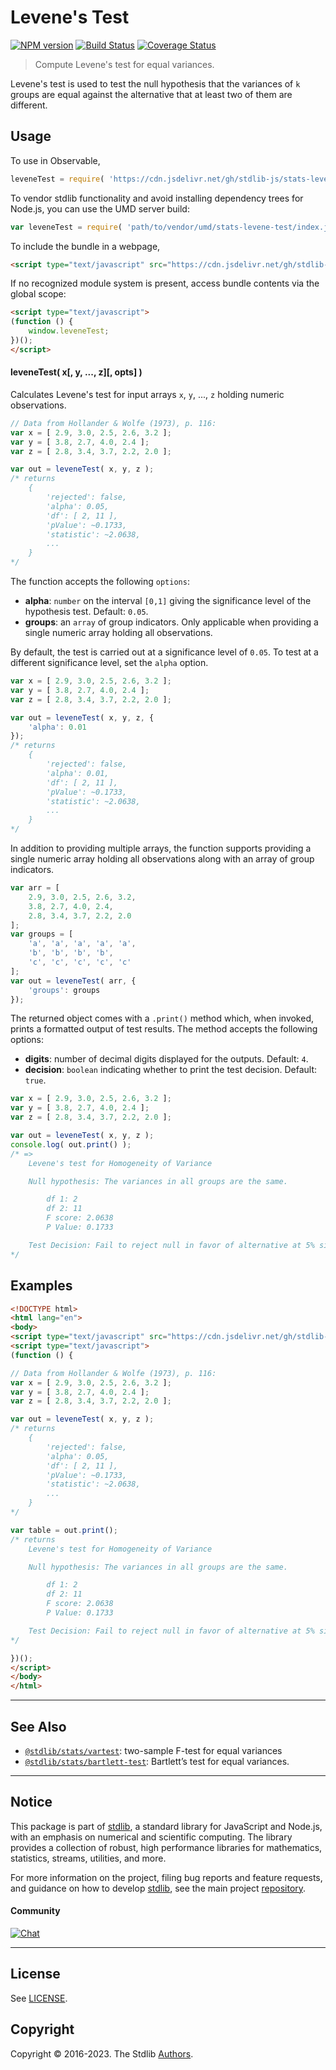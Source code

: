 <!--

@license Apache-2.0

Copyright (c) 2021 The Stdlib Authors.

Licensed under the Apache License, Version 2.0 (the "License");
you may not use this file except in compliance with the License.
You may obtain a copy of the License at

   http://www.apache.org/licenses/LICENSE-2.0

Unless required by applicable law or agreed to in writing, software
distributed under the License is distributed on an "AS IS" BASIS,
WITHOUT WARRANTIES OR CONDITIONS OF ANY KIND, either express or implied.
See the License for the specific language governing permissions and
limitations under the License.

-->

# Levene's Test

[![NPM version][npm-image]][npm-url] [![Build Status][test-image]][test-url] [![Coverage Status][coverage-image]][coverage-url] <!-- [![dependencies][dependencies-image]][dependencies-url] -->

> Compute Levene's test for equal variances.

<section class="intro">

Levene's test is used to test the null hypothesis that the variances of `k` groups are equal against the alternative that at least two of them are different.

</section>

<!-- /.intro -->



<section class="usage">

## Usage

To use in Observable,

```javascript
leveneTest = require( 'https://cdn.jsdelivr.net/gh/stdlib-js/stats-levene-test@umd/browser.js' )
```

To vendor stdlib functionality and avoid installing dependency trees for Node.js, you can use the UMD server build:

```javascript
var leveneTest = require( 'path/to/vendor/umd/stats-levene-test/index.js' )
```

To include the bundle in a webpage,

```html
<script type="text/javascript" src="https://cdn.jsdelivr.net/gh/stdlib-js/stats-levene-test@umd/browser.js"></script>
```

If no recognized module system is present, access bundle contents via the global scope:

```html
<script type="text/javascript">
(function () {
    window.leveneTest;
})();
</script>
```

#### leveneTest( x\[, y, ..., z]\[, opts] )

Calculates Levene's test for input arrays `x`, `y`, ..., `z` holding numeric observations. 

```javascript
// Data from Hollander & Wolfe (1973), p. 116:
var x = [ 2.9, 3.0, 2.5, 2.6, 3.2 ];
var y = [ 3.8, 2.7, 4.0, 2.4 ];
var z = [ 2.8, 3.4, 3.7, 2.2, 2.0 ];

var out = leveneTest( x, y, z );
/* returns
    {
        'rejected': false,
        'alpha': 0.05,
        'df': [ 2, 11 ],
        'pValue': ~0.1733,
        'statistic': ~2.0638,
        ...
    }
*/
```

The function accepts the following `options`:

-   **alpha**: `number` on the interval `[0,1]` giving the significance level of the hypothesis test. Default: `0.05`.
-   **groups**: an `array` of group indicators. Only applicable when providing a single numeric array holding all observations.

By default, the test is carried out at a significance level of `0.05`. To test at a different significance level, set the `alpha` option.

```javascript
var x = [ 2.9, 3.0, 2.5, 2.6, 3.2 ];
var y = [ 3.8, 2.7, 4.0, 2.4 ];
var z = [ 2.8, 3.4, 3.7, 2.2, 2.0 ];

var out = leveneTest( x, y, z, {
    'alpha': 0.01
});
/* returns
    {
        'rejected': false,
        'alpha': 0.01,
        'df': [ 2, 11 ],
        'pValue': ~0.1733,
        'statistic': ~2.0638,
        ...
    }
*/
```

In addition to providing multiple arrays, the function supports providing a single numeric array holding all observations along with an array of group indicators.

<!-- eslint-disable array-element-newline -->

```javascript
var arr = [
    2.9, 3.0, 2.5, 2.6, 3.2,
    3.8, 2.7, 4.0, 2.4,
    2.8, 3.4, 3.7, 2.2, 2.0
];
var groups = [
    'a', 'a', 'a', 'a', 'a',
    'b', 'b', 'b', 'b',
    'c', 'c', 'c', 'c', 'c'
];
var out = leveneTest( arr, {
    'groups': groups
});
```

The returned object comes with a `.print()` method which, when invoked, prints a formatted output of test results. The method accepts the following options:

-   **digits**: number of decimal digits displayed for the outputs. Default: `4`.
-   **decision**: `boolean` indicating whether to print the test decision. Default: `true`.

```javascript
var x = [ 2.9, 3.0, 2.5, 2.6, 3.2 ];
var y = [ 3.8, 2.7, 4.0, 2.4 ];
var z = [ 2.8, 3.4, 3.7, 2.2, 2.0 ];

var out = leveneTest( x, y, z );
console.log( out.print() );
/* =>
    Levene's test for Homogeneity of Variance

    Null hypothesis: The variances in all groups are the same.

        df 1: 2
        df 2: 11
        F score: 2.0638
        P Value: 0.1733

    Test Decision: Fail to reject null in favor of alternative at 5% significance level
*/
```

</section>

<!-- /.usage -->

<section class="examples">

## Examples

<!-- eslint no-undef: "error" -->

```html
<!DOCTYPE html>
<html lang="en">
<body>
<script type="text/javascript" src="https://cdn.jsdelivr.net/gh/stdlib-js/stats-levene-test@umd/browser.js"></script>
<script type="text/javascript">
(function () {

// Data from Hollander & Wolfe (1973), p. 116:
var x = [ 2.9, 3.0, 2.5, 2.6, 3.2 ];
var y = [ 3.8, 2.7, 4.0, 2.4 ];
var z = [ 2.8, 3.4, 3.7, 2.2, 2.0 ];

var out = leveneTest( x, y, z );
/* returns
    {
        'rejected': false,
        'alpha': 0.05,
        'df': [ 2, 11 ],
        'pValue': ~0.1733,
        'statistic': ~2.0638,
        ...
    }
*/

var table = out.print();
/* returns
    Levene's test for Homogeneity of Variance

    Null hypothesis: The variances in all groups are the same.

        df 1: 2
        df 2: 11
        F score: 2.0638
        P Value: 0.1733

    Test Decision: Fail to reject null in favor of alternative at 5% significance level
*/

})();
</script>
</body>
</html>
```

</section>

<!-- /.examples -->

<section class="references">

</section>

<!-- /.references -->

<!-- Section for related `stdlib` packages. Do not manually edit this section, as it is automatically populated. -->

<section class="related">

* * *

## See Also

-   <span class="package-name">[`@stdlib/stats/vartest`][@stdlib/stats/vartest]</span><span class="delimiter">: </span><span class="description">two-sample F-test for equal variances</span>
-   <span class="package-name">[`@stdlib/stats/bartlett-test`][@stdlib/stats/bartlett-test]</span><span class="delimiter">: </span><span class="description">Bartlett’s test for equal variances.</span>

</section>

<!-- /.related -->

<!-- Section for all links. Make sure to keep an empty line after the `section` element and another before the `/section` close. -->


<section class="main-repo" >

* * *

## Notice

This package is part of [stdlib][stdlib], a standard library for JavaScript and Node.js, with an emphasis on numerical and scientific computing. The library provides a collection of robust, high performance libraries for mathematics, statistics, streams, utilities, and more.

For more information on the project, filing bug reports and feature requests, and guidance on how to develop [stdlib][stdlib], see the main project [repository][stdlib].

#### Community

[![Chat][chat-image]][chat-url]

---

## License

See [LICENSE][stdlib-license].


## Copyright

Copyright &copy; 2016-2023. The Stdlib [Authors][stdlib-authors].

</section>

<!-- /.stdlib -->

<!-- Section for all links. Make sure to keep an empty line after the `section` element and another before the `/section` close. -->

<section class="links">

[npm-image]: http://img.shields.io/npm/v/@stdlib/stats-levene-test.svg
[npm-url]: https://npmjs.org/package/@stdlib/stats-levene-test

[test-image]: https://github.com/stdlib-js/stats-levene-test/actions/workflows/test.yml/badge.svg?branch=main
[test-url]: https://github.com/stdlib-js/stats-levene-test/actions/workflows/test.yml?query=branch:main

[coverage-image]: https://img.shields.io/codecov/c/github/stdlib-js/stats-levene-test/main.svg
[coverage-url]: https://codecov.io/github/stdlib-js/stats-levene-test?branch=main

<!--

[dependencies-image]: https://img.shields.io/david/stdlib-js/stats-levene-test.svg
[dependencies-url]: https://david-dm.org/stdlib-js/stats-levene-test/main

-->

[chat-image]: https://img.shields.io/gitter/room/stdlib-js/stdlib.svg
[chat-url]: https://gitter.im/stdlib-js/stdlib/

[stdlib]: https://github.com/stdlib-js/stdlib

[stdlib-authors]: https://github.com/stdlib-js/stdlib/graphs/contributors

[umd]: https://github.com/umdjs/umd
[es-module]: https://developer.mozilla.org/en-US/docs/Web/JavaScript/Guide/Modules

[deno-url]: https://github.com/stdlib-js/stats-levene-test/tree/deno
[umd-url]: https://github.com/stdlib-js/stats-levene-test/tree/umd
[esm-url]: https://github.com/stdlib-js/stats-levene-test/tree/esm
[branches-url]: https://github.com/stdlib-js/stats-levene-test/blob/main/branches.md

[stdlib-license]: https://raw.githubusercontent.com/stdlib-js/stats-levene-test/main/LICENSE

<!-- <related-links> -->

[@stdlib/stats/vartest]: https://github.com/stdlib-js/stats-vartest/tree/umd

[@stdlib/stats/bartlett-test]: https://github.com/stdlib-js/stats-bartlett-test/tree/umd

<!-- </related-links> -->

</section>

<!-- /.links -->
